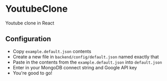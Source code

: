 # YoutubeClone
 Youtube clone in React


## Configuration

* Copy `example.default.json` contents
* Create a new file in `backend/config/default.json` named exactly that
* Paste in the contents from the `example.default.json` into `default.json`
* Enter in your MongoDB connect string and Google API key
* You're good to go!